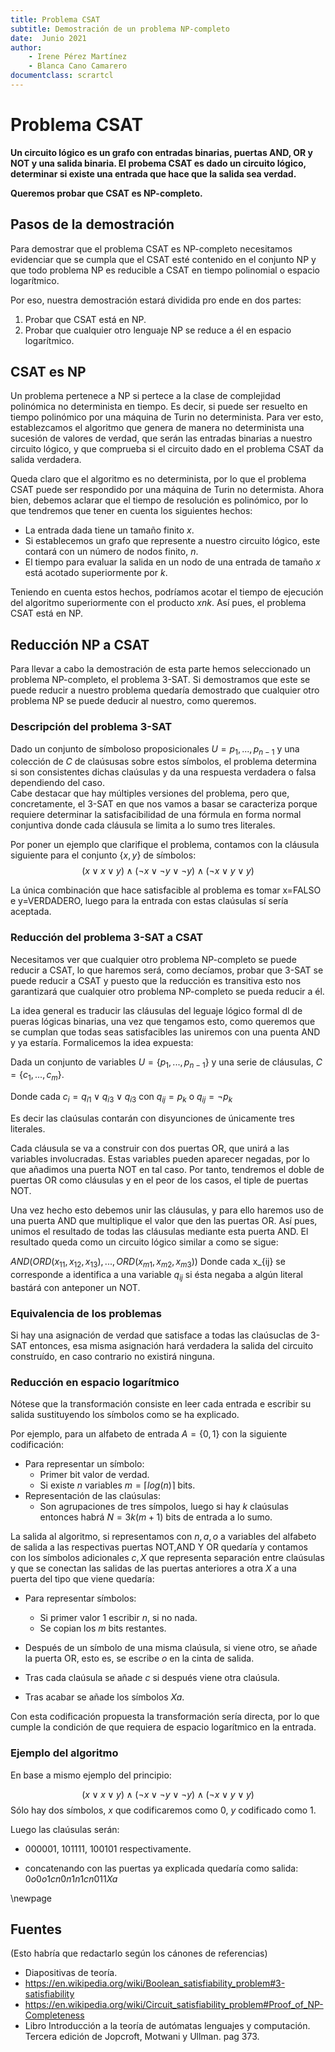 ```yaml
---
title: Problema CSAT  
subtitle: Demostración de un problema NP-completo
date:  Junio 2021
author: 
    - Irene Pérez Martínez
    - Blanca Cano Camarero  
documentclass: scrartcl
---
```

# Problema CSAT

**Un circuito lógico es un grafo con entradas binarias, puertas AND, OR y NOT y una salida binaria. El probema CSAT es dado un circuito lógico, determinar si existe una entrada que hace que la salida sea verdad.**

**Queremos probar que CSAT es NP-completo.**



## Pasos de la demostración

Para demostrar que el problema CSAT es NP-completo necesitamos evidenciar que se cumpla 
que el CSAT esté contenido en el conjunto NP y que todo problema NP es reducible a CSAT en tiempo polinomial o espacio logarítmico.   

Por eso, nuestra demostración estará dividida pro ende en dos partes:  

1. Probar que CSAT está en NP.  
2. Probar que cualquier otro lenguaje NP se reduce a él en espacio logarítmico.  

## CSAT es NP  

Un problema pertenece a NP si pertece a la clase de complejidad polinómica no determinista en tiempo. 
Es decir, si puede ser resuelto en tiempo polinómico por una máquina de Turin no determinista. 
Para ver esto, establezcamos el algoritmo que genera de manera no determinista una sucesión de valores de verdad, que serán las entradas binarias a nuestro circuito lógico, y que comprueba si el circuito dado en el problema CSAT da salida verdadera. 

Queda claro que el algoritmo es no determinista, por lo que el problema CSAT puede ser respondido por una máquina de Turin no determista.  Ahora bien, debemos aclarar que el tiempo de resolución es polinómico, por lo que tendremos que tener en cuenta los siguientes hechos:

- La entrada dada tiene un tamaño finito  $x$.
- Si establecemos un grafo que represente a nuestro circuito lógico, este contará con un número de nodos finito, $n$. 
- El tiempo para evaluar la salida en un nodo de una entrada de tamaño $x$ está acotado superiormente por $k$.

Teniendo en cuenta estos hechos, podríamos acotar el tiempo de ejecución del algoritmo superiormente con el producto $xnk$. 
Así pues, el problema CSAT está en NP.


## Reducción NP a CSAT

Para llevar a cabo la demostración de esta parte hemos seleccionado un problema NP-completo, 
el problema 3-SAT. Si demostramos que este se puede reducir a nuestro problema quedaría demostrado que cualquier otro problema NP se puede deducir al nuestro, como queremos.



### Descripción del problema 3-SAT

Dado un conjunto de símboloso proposicionales $U={p_1, ..., p_{n-1}}$ y  una colección de $C$ de claúsusas sobre estos símbolos, el problema determina si son consistentes dichas claúsulas y da una respuesta verdadera o falsa dependiendo del caso.  
Cabe destacar que hay múltiples versiones del problema, pero que, concretamente, el 3-SAT en que nos vamos a basar
se caracteriza porque requiere determinar la satisfacibilidad de una fórmula en forma normal conjuntiva donde cada cláusula se limita a lo sumo tres literales.

Por poner un ejemplo que clarifique el problema, contamos con la cláusula siguiente para el conjunto $\{x, y\}$ de símbolos:
$$(x \vee x \vee y) \wedge (\neg x \vee \neg y \vee \neg y) \wedge (\neg x \vee y \vee y)$$

La única combinación que hace satisfacible al problema es tomar x=FALSO e y=VERDADERO, luego para la entrada con estas claúsulas sí sería aceptada.



### Reducción del problema 3-SAT a CSAT

Necesitamos ver que cualquier otro problema NP-completo se puede reducir a CSAT, lo que haremos será, 
como decíamos, probar que 3-SAT se puede reducir a CSAT y puesto que la reducción es transitiva esto nos garantizará que cualquier otro problema NP-completo se pueda reducir a él.

La idea general es traducir las cláusulas del leguaje lógico formal dl de pueras lógicas binarias, una vez que tengamos esto, como queremos que se cumplan que todas seas satisfacibles las uniremos con una puenta AND y ya estaría. 
Formalicemos la idea expuesta: 

Dada un conjunto de variables $U= \{ p_1, ..., p_{n-1} \}$  y una serie de cláusulas, $C =\{ c_1, ..., c_m  \}$.

Donde cada $c_i = q_{i1} \vee q_{i3} \vee q_{i3}$ con $q_{ij} = p_k$ o $q_{ij} = \neg p_k$    

Es decir las  claúsulas contarán con disyunciones de únicamente tres literales.  

 Cada cláusula se va a construir con dos puertas OR, que unirá a las variables involucradas. 
 Estas variables pueden aparecer negadas, por lo que añadimos una puerta NOT en tal caso.
 Por tanto,  tendremos el doble de  puertas OR como cláusulas y en el peor de los casos, el tiple de puertas NOT.

Una vez hecho esto debemos unir las cláusulas, y para ello haremos uso de una puerta AND que multiplique el valor que den las puertas OR. Así pues, unimos el resultado de todas las cláusulas mediante esta puerta AND. El resultado queda como un circuito lógico similar a como se sigue:

$AND(ORD(x_{11}, x_{12}, x_{13}), ..., ORD(x_{m1}, x_{m2}, x_{m3}))$
Donde cada x_{ij} se corresponde a  identifica a una variable  $q_{ij}$ si ésta negaba a algún literal bastárá con anteponer un NOT. 

### Equivalencia de los problemas  

Si hay una asignación de verdad que satisface a todas las claúsuclas de 3-SAT entonces, esa misma asignación hará verdadera la salida del circuito construído, en caso contrario no existirá ninguna.   

### Reducción en espacio logarítmico   

Nótese que la transformación consiste en leer cada entrada e escribir su salida sustituyendo los símbolos como se ha explicado.  

Por ejemplo, para un alfabeto de entrada $A = \{0,1\}$ con la siguiente codificación:

- Para representar un símbolo:   
  - Primer bit valor de verdad.
  - Si existe $n$ variables $m = \lceil log(n) \rceil$ bits.  
- Representación de las claúsulas:  
  - Son agrupaciones de tres símpolos, luego si hay $k$ claúsulas entonces habrá $N = 3 k (m+1)$ bits de entrada a lo sumo.  

La salida al algoritmo, si representamos con $n,a,o$ a variables del alfabeto de salida a las respectivas  puertas NOT,AND Y OR quedaría y contamos con los símbolos adicionales $c, X$ que representa separación entre claúsulas y que se conectan las salidas de las puertas anteriores a otra $X$ a una puerta del tipo que viene quedaría:  

- Para representar símbolos:
  - Si primer valor 1 escribir $n$, si no nada.  
  - Se copian los $m$ bits restantes.  
  
- Después de un símbolo de una misma claúsula, si viene otro, se añade la puerta OR, esto es, se escribe $o$ en la cinta de salida.  

- Tras cada claúsula se añade $c$ si después viene otra claúsula.  
- Tras acabar se añade los símbolos $Xa$.  

Con esta codificación propuesta la transformación sería directa, por lo que cumple la condición de que requiera de espacio logarítmico en la entrada.  

### Ejemplo del algoritmo   

En base a mismo ejemplo del principio: 

$$(x \vee x \vee y) \wedge (\neg x \vee \neg y \vee \neg y) \wedge (\neg x \vee y \vee y)$$
Sólo hay dos símbolos, $x$ que codificaremos como 0, $y$ codificado como 1. 

Luego las claúsulas serán:   

- 000001, 101111, 100101 respectivamente. 

- concatenando con las puertas ya explicada quedaría como salida:  
$0o0o1cn0n1n1cn011Xa$  




\newpage  




  
  
## Fuentes

(Esto habría que redactarlo según los cánones de referencias)

- Diapositivas de teoría.
- https://en.wikipedia.org/wiki/Boolean_satisfiability_problem#3-satisfiability  
- https://en.wikipedia.org/wiki/Circuit_satisfiability_problem#Proof_of_NP-Completeness  
- Libro Introducción a la teoría de autómatas lenguajes y computación. Tercera edición de Jopcroft, Motwani y Ullman.  pag  373.
